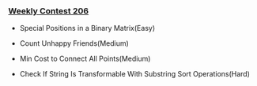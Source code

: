 ### [Weekly Contest 206](https://leetcode.com/contest/weekly-contest-206)

- Special Positions in a Binary Matrix(Easy)

- Count Unhappy Friends(Medium)

- Min Cost to Connect All Points(Medium)

- Check If String Is Transformable With Substring Sort Operations(Hard)

